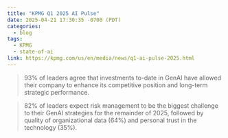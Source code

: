 ```yaml
---
title: "KPMG Q1 2025 AI Pulse"
date: 2025-04-21 17:30:35 -0700 (PDT)
categories:
  - blog
tags:
  - KPMG
  - state-of-ai
link: https://kpmg.com/us/en/media/news/q1-ai-pulse-2025.html
---
```



> 93% of leaders agree that investments to-date in GenAI have allowed their company to enhance its competitive position and long-term strategic performance.

> 82% of leaders expect risk management to be the biggest challenge to their GenAI strategies for the remainder of 2025, followed by quality of organizational data (64%) and personal trust in the technology (35%).